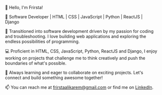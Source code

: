 👋 Hello, I'm Frirsta!

🚀 Software Developer | HTML | CSS | JavaScript | Python | ReactJS | Django

🎯 Transitioned into software development driven by my passion for coding and troubleshooting. I love building web applications and exploring the endless possibilities of programming.

💻 Proficient in HTML, CSS, JavaScript, Python, ReactJS and Django, I enjoy working on projects that challenge me to think creatively and push the boundaries of what's possible.

🌱 Always learning and eager to collaborate on exciting projects. Let's connect and build something awesome together!

📫 You can reach me at frirstaalikarem@gmail.com or find me on [LinkedIn](https://linkedin.com/in/frirsta).
